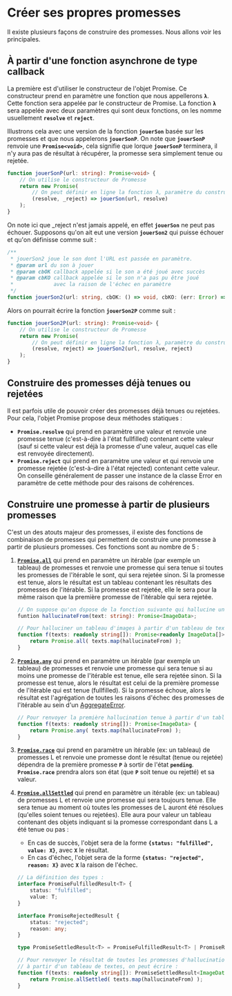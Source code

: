 # Créer ses propres promesses

Il existe plusieurs façons de construire des promesses. Nous allons voir les principales.

## À partir d'une fonction asynchrone de type callback

La première est d'utiliser le constructeur de l'objet Promise. Ce constructeur prend en paramètre une fonction que nous appellerons **`λ`**. Cette fonction sera appelée par le constructeur de Promise. La fonction **`λ`** sera appelée avec deux paramètres qui sont deux fonctions, on les nomme usuellement **`resolve`** et **`reject`**.

Illustrons cela avec une version de la fonction **`jouerSon`** basée sur les promesses et que nous appelerons **`jouerSonP`**. On note que **`jouerSonP`** renvoie une **`Promise<void>`**, cela signifie que lorque **`jouerSonP`** terminera, il n'y aura pas de résultat à récupérer, la promesse sera simplement tenue ou rejetée.

```typescript
function jouerSonP(url: string): Promise<void> {
    // On utilise le constructeur de Promesse
    return new Promise( 
        // On peut définir en ligne la fonction λ, paramètre du constructeur de Promesse :
        (resolve, _reject) => jouerSon(url, resolve)
    );
}
```

On note ici que _reject n'est jamais appelé, en effet **`jouerSon`** ne peut pas échouer. Supposons qu'on ait eut une version **`jouerSon2`** qui puisse échouer et qu'on définisse comme suit :

```typescript
/**
 * jouerSon2 joue le son dont l'URL est passée en paramètre.
 * @param url du son à jouer
 * @param cbOK callback appelée si le son a été joué avec succès
 * @param cbKO callback appelée si le son n'a pas pu être joué 
 *             avec la raison de l'échec en paramètre
 */
function jouerSon2(url: string, cbOK: () => void, cbKO: (err: Error) => void): void;
```

Alors on pourrait écrire la fonction **`jouerSon2P`** comme suit :

```typescript
function jouerSon2P(url: string): Promise<void> {
    // On utilise le constructeur de Promesse
    return new Promise( 
        // On peut définir en ligne la fonction λ, paramètre du constructeur de Promesse :
        (resolve, reject) => jouerSon2(url, resolve, reject)
    );
}
```

## Construire des promesses déjà tenues ou rejetées

Il est parfois utile de pouvoir créer des promesses déjà tenues ou rejetées. Pour cela, l'objet Promise propose deux méthodes statiques :

* **`Promise.resolve`** qui prend en paramètre une valeur et renvoie une promesse tenue (c'est-à-dire à l'état fullfilled) contenant cette valeur (sauf si cette valeur est déjà la promesse d'une valeur, auquel cas elle est renvoyée directement).
* **`Promise.reject`** qui prend en paramètre une valeur et qui renvoie une promesse rejetée (c'est-à-dire à l'état rejected) contenant cette valeur. On conseille généralement de passer une instance de la classe Error en paramètre de cette méthode pour des raisons de cohérences.

## Construire une promesse à partir de plusieurs promesses

C'est un des atouts majeur des promesses, il existe des fonctions de combinaison de promesses qui permettent de construire une promesse à partir de plusieurs promesses. Ces fonctions sont au nombre de 5 :

1. [**`Promise.all`**](https://developer.mozilla.org/fr/docs/Web/JavaScript/Reference/Global_Objects/Promise/all) qui prend en paramètre un itérable (par exemple un tableau) de promesses et renvoie une promesse qui sera tenue si toutes les promesses de l'itérable le sont, qui sera rejetée sinon. Si la promesse est tenue, alors le résultat est un tableau contenant les résultats des promesses de l'itérable. Si la promesse est rejetée, elle le sera pour la même raison que la première promesse de l'itérable qui sera rejetée.

    ```typescript
    // On suppose qu'on dspose de la fonction suivante qui hallucine une image à partir d'un texte
    funtion hallucinateFrom(text: string): Promise<ImageData>;

    // Pour halluciner un tableau d'images à partir d'un tableau de textes, on peut écrire :
    function f(texts: readonly string[]): Promise<readonly ImageData[]> {
        return Promise.all( texts.map(hallucinateFrom) );
    }
    ```

2. [**`Promise.any`**](https://developer.mozilla.org/fr/docs/Web/JavaScript/Reference/Global_Objects/Promise/any) qui prend en paramètre un itérable (par exemple un tableau) de promesses et renvoie une promesse qui sera tenue si au moins une promesse de l'itérable est tenue, elle sera rejetée sinon. Si la promesse est tenue, alors le résultat est celui de la première promesse de l'itérable qui est tenue (fullfilled). Si la promesse échoue, alors le résultat est l'agrégation de toutes les raisons d'échec des promesses de l'itérable au sein d'un [AggregateError](https://developer.mozilla.org/fr/docs/Web/JavaScript/Reference/Global_Objects/AggregateError).

    ```typescript
    // Pour renvoyer la première hallucination tenue à partir d'un tableau de textes, on peut écrire :
    function f(texts: readonly string[]): Promise<ImageData> {
        return Promise.any( texts.map(hallucinateFrom) );
    }
    ```

3. [**`Promise.race`**](https://developer.mozilla.org/fr/docs/Web/JavaScript/Reference/Global_Objects/Promise/race) qui prend en paramètre un itérable (ex: un tableau) de promesses L et renvoie une promesse dont le résultat (tenue ou rejetée) dépendra de la première promesse **`P`** à sortir de l'état **`pending`**. **`Promise.race`** prendra alors son état (que **`P`** soit tenue ou rejetté) et sa valeur.

4. [**`Promise.allSettled`**](https://developer.mozilla.org/fr/docs/Web/JavaScript/Reference/Global_Objects/Promise/allSettled) qui prend en paramètre un itérable (ex: un tableau) de promesses L et renvoie une promesse qui sera toujours tenue. Elle sera tenue au moment où toutes les promesses de L auront été résolues (qu'elles soient tenues ou rejetées). Elle aura pour valeur un tableau contenant des objets indiquant si la promesse correspondant dans L a été tenue ou pas :

    * En cas de succès, l'objet sera de la forme **`{status: "fulfilled", value: X}`**, avec **`X`** le résultat.
    * En cas d'échec, l'objet sera de la forme **`{status: "rejected", reason: X}`** avec **`X`** la raison de l'échec.

    ```typescript
    // La définition des types :
    interface PromiseFulfilledResult<T> {
        status: "fulfilled";
        value: T;
    }

    interface PromiseRejectedResult {
        status: "rejected";
        reason: any;
    }

    type PromiseSettledResult<T> = PromiseFulfilledResult<T> | PromiseRejectedResult;

    // Pour renvoyer le résultat de toutes les promesses d'hallucination (tenues ou rejetées)
    // à partir d'un tableau de textes, on peut écrire :
    function f(texts: readonly string[]): PromiseSettledResult<ImageData[]> {
        return Promise.allSettled( texts.map(hallucinateFrom) );
    }
    ```
